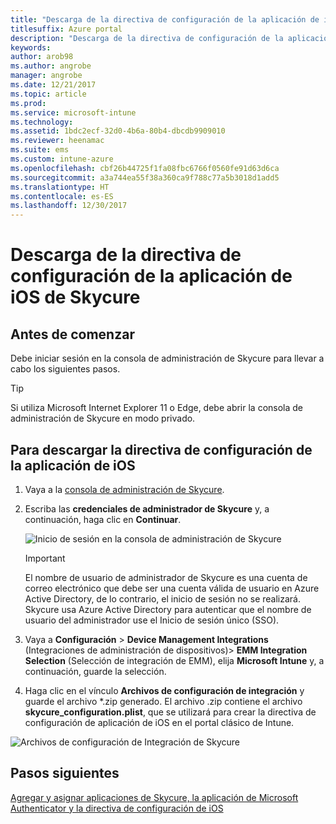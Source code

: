 ```yaml
---
title: "Descarga de la directiva de configuración de la aplicación de iOS de Skycure para usarla con Intune"
titlesuffix: Azure portal
description: "Descarga de la directiva de configuración de la aplicación de iOS de Skycure para usarla con Intune."
keywords: 
author: arob98
ms.author: angrobe
manager: angrobe
ms.date: 12/21/2017
ms.topic: article
ms.prod: 
ms.service: microsoft-intune
ms.technology: 
ms.assetid: 1bdc2ecf-32d0-4b6a-80b4-dbcdb9909010
ms.reviewer: heenamac
ms.suite: ems
ms.custom: intune-azure
ms.openlocfilehash: cbf26b44725f1fa08fbc6766f0560fe91d63d6ca
ms.sourcegitcommit: a3a744ea55f38a360ca9f788c77a5b3018d1add5
ms.translationtype: HT
ms.contentlocale: es-ES
ms.lasthandoff: 12/30/2017
---
```

# <a name="download-skycure-ios-app-configuration-policy"></a>Descarga de la directiva de configuración de la aplicación de iOS de Skycure

## <a name="before-you-begin"></a>Antes de comenzar

Debe iniciar sesión en la consola de administración de Skycure para llevar a cabo los siguientes pasos.

> [!TIP] 
> Si utiliza Microsoft Internet Explorer 11 o Edge, debe abrir la consola de administración de Skycure en modo privado.

## <a name="to-download-the-ios-app-configuration-policy"></a>Para descargar la directiva de configuración de la aplicación de iOS

1.  Vaya a la [consola de administración de Skycure](https://aad.skycure.com).

2.  Escriba las **credenciales de administrador de Skycure** y, a continuación, haga clic en **Continuar**.

    ![Inicio de sesión en la consola de administración de Skycure](./media/skycure-ios-app-1.png)

    > [!IMPORTANT] 
    > El nombre de usuario de administrador de Skycure es una cuenta de correo electrónico que debe ser una cuenta válida de usuario en Azure Active Directory, de lo contrario, el inicio de sesión no se realizará. Skycure usa Azure Active Directory para autenticar que el nombre de usuario del administrador use el Inicio de sesión único (SSO).

3.  Vaya a **Configuración** &gt; **Device Management Integrations** (Integraciones de administración de dispositivos)&gt; **EMM Integration Selection** (Selección de integración de EMM), elija **Microsoft Intune** y, a continuación, guarde la selección.

4.  Haga clic en el vínculo **Archivos de configuración de integración** y guarde el archivo \*.zip generado. El archivo .zip contiene el archivo **skycure\_configuration.plist**, que se utilizará para crear la directiva de configuración de aplicación de iOS en el portal clásico de Intune.

![Archivos de configuración de Integración de Skycure](./media/skycure-ios-app-2.png)

## <a name="next-steps"></a>Pasos siguientes

[Agregar y asignar aplicaciones de Skycure, la aplicación de Microsoft Authenticator y la directiva de configuración de iOS](mtd-apps-ios-app-configuration-policy-add-assign.md)
